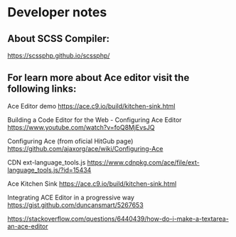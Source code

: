# Developer notes

## About SCSS Compiler:

https://scssphp.github.io/scssphp/

## For learn more about Ace editor visit the following links:

Ace Editor demo
https://ace.c9.io/build/kitchen-sink.html

Building a Code Editor for the Web - Configuring Ace Editor
https://www.youtube.com/watch?v=foQ8MjEvsJQ

Configuring Ace (from oficial HitGub page)
https://github.com/ajaxorg/ace/wiki/Configuring-Ace

CDN ext-language_tools.js
https://www.cdnpkg.com/ace/file/ext-language_tools.js/?id=15434

Ace Kitchen Sink
https://ace.c9.io/build/kitchen-sink.html

Integrating ACE Editor in a progressive way
https://gist.github.com/duncansmart/5267653

https://stackoverflow.com/questions/6440439/how-do-i-make-a-textarea-an-ace-editor